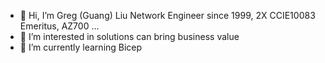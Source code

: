 - 👋 Hi, I’m Greg (Guang) Liu Network Engineer since 1999, 2X CCIE10083 Emeritus, AZ700 ...
- 👀 I’m interested in solutions can bring business value
- 🌱 I’m currently learning Bicep

<!---
GreLiu/GreLiu is a ✨ special ✨ repository because its `README.md` (this file) appears on your GitHub profile.
You can click the Preview link to take a look at your changes.
--->
